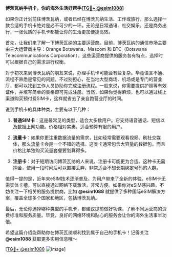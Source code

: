**博茨瓦纳手机卡，你的海外生活好帮手[[TG💪+ @esim1088](https://t.me/s/esim1088)]**

如果你正计划前往博茨瓦纳，或者已经在博茨瓦纳生活、工作或旅行，那么选择一款合适的手机卡绝对是必不可少的一环。无论是日常通讯、社交娱乐，还是商务出行，一张优质的手机卡都能让你的生活更加便捷高效。

首先，让我们来了解一下博茨瓦纳的主要运营商。目前，博茨瓦纳的通信市场主要由三大运营商主导：Orange Botswana、Mascom 和 BTC（Botswana Telecommunications Corporation）。这些运营商提供的服务各有特点，选择时可以根据自己的需求进行权衡。

对于初次来到博茨瓦纳的朋友来说，办理手机卡可能会有些复杂。毕竟语言不通、流程不熟悉是常见的问题。不过别担心，在当地大型商场、机场或是专门的营业厅，都可以找到工作人员协助你完成注册流程。一般来说，你需要提供护照等有效证件，并填写简单的表格即可完成注册。当然，如果你觉得麻烦，也可以通过线上渠道购买预付费SIM卡，这样就省去了亲自跑营业厅的时间。

说到手机卡的具体种类，主要有以下几种：

1. **普通SIM卡**：这是最常见的类型，适合大多数用户。它支持语音通话、短信以及数据上网功能。价格相对实惠，适合预算有限的用户。
   
2. **流量卡**：如果你更注重数据流量的需求，比如经常需要观看视频、刷社交媒体，那么流量卡会是一个不错的选择。这类卡通常包含大容量的数据包，而且价格比单独购买流量套餐要划算得多。

3. **注册卡**：对于短期访问博茨瓦纳的人来说，注册卡可能更为合适。这种卡无需押金，使用一段时间后可以直接丢弃，非常适合不想长期绑定号码的人群。

值得一提的是，近年来eSIM技术逐渐普及，为用户带来了全新的体验。eSIM卡无需实体卡槽，可以直接通过网络下载激活，非常方便。如果你对eSIM感兴趣，不妨关注一下相关的服务提供商，比如 **@esim1088** 就提供了多种国际eSIM解决方案，覆盖全球多个国家和地区，包括博茨瓦纳。

最后，无论你选择哪种类型的手机卡，都建议提前做好功课，了解不同运营商的资费标准和服务质量。毕竟，良好的网络环境和贴心的服务会让你的海外生活事半功倍。

希望这篇介绍能帮助你在博茨瓦纳顺利找到属于自己的手机卡！记得关注 **@esim1088** 获取更多实用信息哦～ 

[[TG💪+ @esim1088](https://t.me/s/esim1088) ![Image](https://i.postimg.cc/4NQfJmqS/Snipaste-2025-05-13-00-14-12.png)]